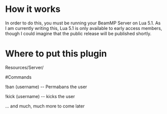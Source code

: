 # How it works
In order to do this, you must be running your BeamMP Server on Lua 5.1. As I am currently writing this, Lua 5.1 is only available to early access members, though I could imagine that the public release will be published shortly.

# Where to put this plugin

Resources/Server/


#Commands


!ban (username) -- Permabans the user

!kick (username) -- kicks the user

... and much, much more to come later
